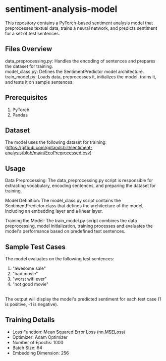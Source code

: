 # sentiment-analysis-model

This repository contains a PyTorch-based sentiment analysis model that preprocesses textual data, trains a neural network, and predicts sentiment for a set of test sentences.

## Files Overview
data_preprocessing.py: Handles the encoding of sentences and prepares the dataset for training.<br>
model_class.py: Defines the SentimentPredictor model architecture.<br>
train_model.py: Loads data, preprocesses it, initializes the model, trains it, and tests it on sample sentences.

## Prerequisites
1. PyTorch
2. Pandas

## Dataset
The model uses the following dataset for training: (https://github.com/gptandchill/sentiment-analysis/blob/main/EcoPreprocessed.csv).

## Usage
Data Preprocessing: The data_preprocessing.py script is responsible for extracting vocabulary, encoding sentences, and preparing the dataset for training.

Model Definition: The model_class.py script contains the SentimentPredictor class that defines the architecture of the model, including an embedding layer and a linear layer.

Training the Model: The train_model.py script combines the data preprocessing, model initialization, training processes and evaluates the model's performance based on predefined test sentences.

## Sample Test Cases
The model evaluates on the following test sentences:

1. "awesome sale"
2. "bad movie"
3. "worst wifi ever"
4. "not good movie"
<br>
The output will display the model's predicted sentiment for each test case (1 is positive, -1 is negative).

## Training Details
- Loss Function: Mean Squared Error Loss (nn.MSELoss)
- Optimizer: Adam Optimizer
- Number of Epochs: 1000
- Batch Size: 64
- Embedding Dimension: 256
